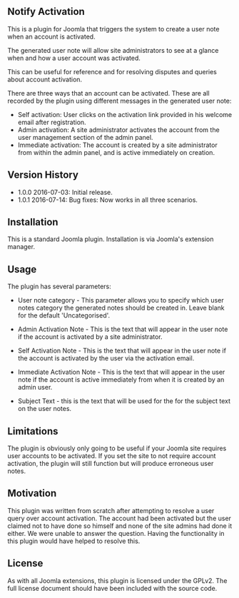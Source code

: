 Notify Activation
-----------------
This is a plugin for Joomla that triggers the system to create a user note when an account is activated.

The generated user note will allow site administrators to see at a glance when and how a user account was activated.

This can be useful for reference and for resolving disputes and queries about account activation.

There are three ways that an account can be activated. These are all recorded by the plugin using different messages in the generated user note:

* Self activation: User clicks on the activation link provided in his welcome email after registration.
* Admin activation: A site administrator activates the account from the user management section of the admin panel.
* Immediate activation: The account is created by a site administrator from within the admin panel, and is active immediately on creation.


Version History
----------------
* 1.0.0     2016-07-03: Initial release.
* 1.0.1     2016-07-14: Bug fixes: Now works in all three scenarios.


Installation
----------------
This is a standard Joomla plugin. Installation is via Joomla's extension manager.


Usage
----------------
The plugin has several parameters:

* User note category - This parameter allows you to specify which user notes category the generated notes should be created in. Leave blank for the default 'Uncategorised'.

* Admin Activation Note - This is the text that will appear in the user note if the account is activated by a site administrator.

* Self Activation Note - This is the text that will appear in the user note if the account is activated by the user via the activation email.

* Immediate Activation Note - This is the text that will appear in the user note if the account is active immediately from when it is created by an admin user.

* Subject Text - this is the text that will be used for the for the subject text on the user notes.


Limitations
----------------
The plugin is obviously only going to be useful if your Joomla site requires user accounts to be activated. If you set the site to not require account activation, the plugin will still function but will produce erroneous user notes.


Motivation
----------------
This plugin was written from scratch after attempting to resolve a user query over account activation. The account had been activated but the user claimed not to have done so himself and none of the site admins had done it either. We were unable to answer the question. Having the functionality in this plugin would have helped to resolve this.


License
----------------
As with all Joomla extensions, this plugin is licensed under the GPLv2. The full license document should have been included with the source code.
